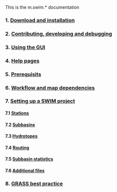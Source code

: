 
This is the m.swim.\* documentation

### 1. [Download and installation](home.md#download-and-installation)
### 2. [Contributing, developing and debugging](developing_debugging.md)
### 3. [Using the GUI](home.md#using-the-gui)
### 4. [Help pages](home.md#help-pages)
### 5. [Prerequisits](home.md#prerequisits)
### 6. [Workflow and map dependencies](home.md#workflow-and-map-dependencies)
### 7. [Setting up a SWIM project](home.md#setting-up-a-swim-project)
#### 7.1 [Stations](home.md#stations)
#### 7.2 [Subbasins](home.md#subbasins)
#### 7.3 [Hydrotopes](home.md#hydrotopes)
#### 7.4 [Routing](home.md#routing)
#### 7.5 [Subbasin statistics](home.md#subbasin-statistics)
#### 7.6 [Additional files](home.md#additional-files)
### 8. [GRASS best practice](home.md#grass-best-practices)
